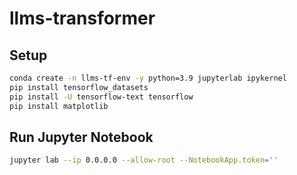 # llms-transformer

## Setup

```bash
conda create -n llms-tf-env -y python=3.9 jupyterlab ipykernel
pip install tensorflow_datasets
pip install -U tensorflow-text tensorflow
pip install matplotlib
```

## Run Jupyter Notebook
```bash
jupyter lab --ip 0.0.0.0 --allow-root --NotebookApp.token='' 
```